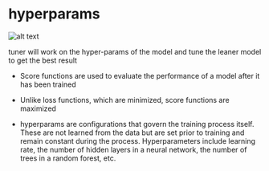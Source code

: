 # hyperparams

![alt text](image-4.png)

tuner will work on the hyper-params of the model and tune the leaner model to get the best result


* Score functions are used to evaluate the performance of a model after it has been trained
* Unlike loss functions, which are minimized, score functions are maximized

* hyperparams are configurations that govern the training process itself. These are not learned from the data but are set prior to training and remain constant during the process. Hyperparameters include learning rate, the number of hidden layers in a neural network, the number of trees in a random forest, etc.

